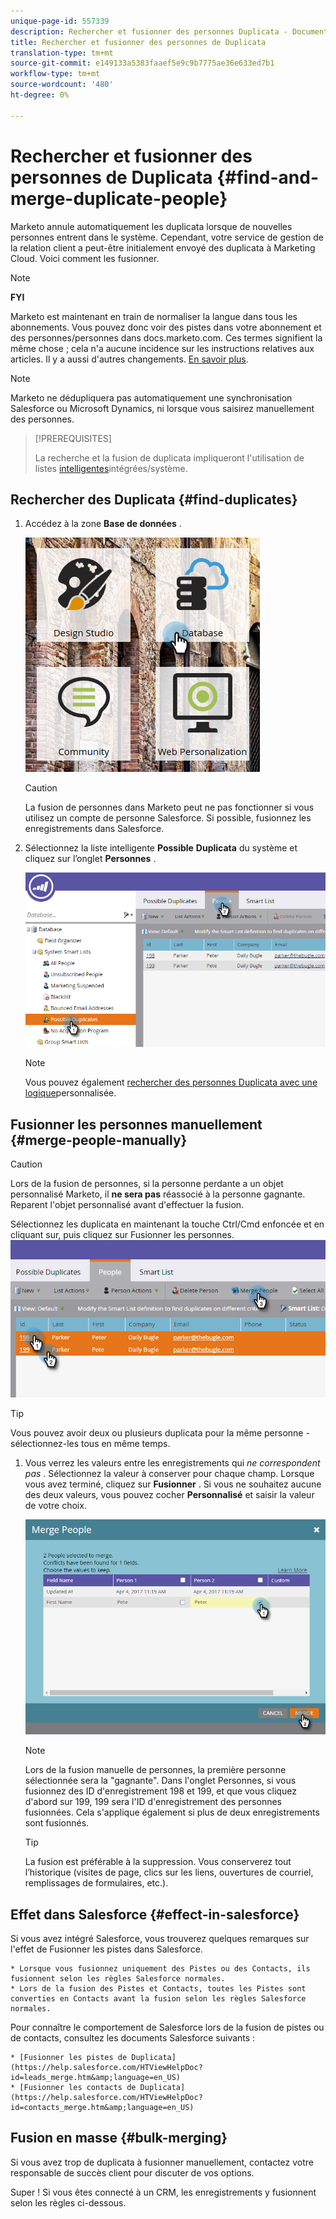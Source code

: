 ```yaml
---
unique-page-id: 557339
description: Rechercher et fusionner des personnes Duplicata - Documents marketing - Documentation sur les produits
title: Rechercher et fusionner des personnes de Duplicata
translation-type: tm+mt
source-git-commit: e149133a5383faaef5e9c9b7775ae36e633ed7b1
workflow-type: tm+mt
source-wordcount: '480'
ht-degree: 0%

---
```



# Rechercher et fusionner des personnes de Duplicata {#find-and-merge-duplicate-people}

Marketo annule automatiquement les duplicata lorsque de nouvelles personnes entrent dans le système. Cependant, votre service de gestion de la relation client a peut-être initialement envoyé des duplicata à Marketing Cloud. Voici comment les fusionner.

>[!NOTE]
>
>**FYI**
>
>Marketo est maintenant en train de normaliser la langue dans tous les abonnements. Vous pouvez donc voir des pistes dans votre abonnement et des personnes/personnes dans docs.marketo.com. Ces termes signifient la même chose ; cela n&#39;a aucune incidence sur les instructions relatives aux articles. Il y a aussi d&#39;autres changements. [En savoir plus](http://docs.marketo.com/display/DOCS/Updates+to+Marketo+Terminology).

>[!NOTE]
>
>Marketo ne dédupliquera pas automatiquement une synchronisation Salesforce ou Microsoft Dynamics, ni lorsque vous saisirez manuellement des personnes.

>[!PREREQUISITES]
>
>La recherche et la fusion de duplicata impliqueront l&#39;utilisation de listes [intelligentes](../../../../product-docs/core-marketo-concepts/smart-lists-and-static-lists/using-smart-lists/use-built-in-system-smart-lists.md)intégrées/système.

## Rechercher des Duplicata {#find-duplicates}

1. Accédez à la zone **Base de données** .

   ![](assets/db.png)

   >[!CAUTION]
   >
   >La fusion de personnes dans Marketo peut ne pas fonctionner si vous utilisez un compte de personne Salesforce. Si possible, fusionnez les enregistrements dans Salesforce.

1. Sélectionnez la liste intelligente **Possible** **Duplicata** du système et cliquez sur l’onglet **Personnes** .

   ![](assets/two.png)

   >[!NOTE]
   >
   >Vous pouvez également [rechercher des personnes Duplicata avec une logique](find-duplicate-people-with-custom-logic.md)personnalisée.

## Fusionner les personnes manuellement {#merge-people-manually}

>[!CAUTION]
>
>Lors de la fusion de personnes, si la personne perdante a un objet personnalisé Marketo, il **ne sera pas** réassocié à la personne gagnante. Reparent l&#39;objet personnalisé avant d&#39;effectuer la fusion.

Sélectionnez les duplicata en maintenant la touche Ctrl/Cmd enfoncée et en cliquant sur, puis cliquez sur Fusionner les personnes.
![](assets/three.png)

>[!TIP]
>
>Vous pouvez avoir deux ou plusieurs duplicata pour la même personne - sélectionnez-les tous en même temps.

1. Vous verrez les valeurs entre les enregistrements qui *ne correspondent pas* . Sélectionnez la valeur à conserver pour chaque champ. Lorsque vous avez terminé, cliquez sur **Fusionner** . Si vous ne souhaitez aucune des deux valeurs, vous pouvez cocher **Personnalisé** et saisir la valeur de votre choix.

   ![](assets/four.png)

   >[!NOTE]
   >
   >Lors de la fusion manuelle de personnes, la première personne sélectionnée sera la &quot;gagnante&quot;. Dans l&#39;onglet Personnes, si vous fusionnez des ID d&#39;enregistrement 198 et 199, et que vous cliquez d&#39;abord sur 199, 199 sera l&#39;ID d&#39;enregistrement des personnes fusionnées. Cela s&#39;applique également si plus de deux enregistrements sont fusionnés.

   >[!TIP]
   >
   >La fusion est préférable à la suppression. Vous conserverez tout l’historique (visites de page, clics sur les liens, ouvertures de courriel, remplissages de formulaires, etc.).

## Effet dans Salesforce {#effect-in-salesforce}

Si vous avez intégré Salesforce, vous trouverez quelques remarques sur l&#39;effet de Fusionner les pistes dans Salesforce.

    * Lorsque vous fusionnez uniquement des Pistes ou des Contacts, ils fusionnent selon les règles Salesforce normales.
    * Lors de la fusion des Pistes et Contacts, toutes les Pistes sont converties en Contacts avant la fusion selon les règles Salesforce normales.

Pour connaître le comportement de Salesforce lors de la fusion de pistes ou de contacts, consultez les documents Salesforce suivants :

    * [Fusionner les pistes de Duplicata](https://help.salesforce.com/HTViewHelpDoc?id=leads_merge.htm&amp;language=en_US)
    * [Fusionner les contacts de Duplicata](https://help.salesforce.com/HTViewHelpDoc?id=contacts_merge.htm&amp;language=en_US)

## Fusion en masse {#bulk-merging}

Si vous avez trop de duplicata à fusionner manuellement, contactez votre responsable de succès client pour discuter de vos options.

Super ! Si vous êtes connecté à un CRM, les enregistrements y fusionnent selon les règles ci-dessous.